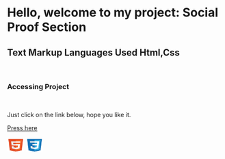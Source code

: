<h1>Hello, welcome to my project: Social Proof Section</h1>
<h2>Text Markup Languages ​​Used Html,Css</h2><br>
<h3>Accessing Project</h3><br>
<p>Just click on the link below, hope you like it.</p>
<a href="https://maxemiliano1.github.io/social-proof-section/" target="_blank">Press here</a>

<div style="display: inline_block"><br>
    <img align="center" alt="Max-HTML" height="30" width="40"
        src="https://raw.githubusercontent.com/devicons/devicon/master/icons/html5/html5-original.svg">
    <img align="center" alt="Max-CSS" height="30" width="40"
        src="https://raw.githubusercontent.com/devicons/devicon/master/icons/css3/css3-original.svg">
</div>

